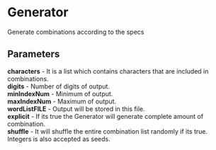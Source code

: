 # Generator
Generate combinations according to the specs

## Parameters

**characters** - It is a list which contains characters that are included in combinations.  
**digits** - Number of digits of output.  
**minIndexNum** - Minimum of output.  
**maxIndexNum** - Maximum of output.  
**wordListFILE** - Output will be stored in this file.  
**explicit** - If its true the Generator will generate complete amount of combination.  
**shuffle** - It will shuffle the entire combination list randomly if its true. Integers is also accepted as seeds.  

